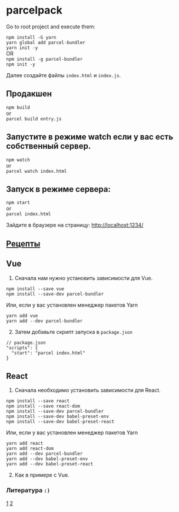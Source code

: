 # parcelpack
Go to root project and execute them:

`npm install -G yarn`  
`yarn global add parcel-bundler`  
`yarn init -y`  
OR  
`npm install -g parcel-bundler`  
`npm init -y`  

Далее создайте файлы `index.html` и `index.js`.

## Продакшен
`npm build`  
 or  
`parcel build entry.js`

## Запустите в режиме watch если у вас есть собственный сервер.
`npm watch`  
or  
`parcel watch index.html`

## Запуск в режиме сервера:
`npm start`  
or  
`parcel index.html`

Зайдите в браузере на страницу: [http://localhost:1234/](http://localhost:1234/)


## [Рецепты](https://ru.parceljs.org/recipes.html)

## Vue

1. Сначала нам нужно установить зависимости для Vue.

`npm install --save vue`  
`npm install --save-dev parcel-bundler`  

Или, если у вас установлен менеджер пакетов Yarn

`yarn add vue`  
`yarn add --dev parcel-bundler`  

2. Затем добавьте скрипт запуска в `package.json`

`// package.json`  
`"scripts": {`  
`  "start": "parcel index.html"`  
`}`  

## React

1. Сначала необходимо установить зависимости для React.

`npm install --save react`  
`npm install --save react-dom`  
`npm install --save-dev parcel-bundler`  
`npm install --save-dev babel-preset-env`  
`npm install --save-dev babel-preset-react`  

Или, если у вас установлен менеджер пакетов Yarn

`yarn add react`  
`yarn add react-dom`  
`yarn add --dev parcel-bundler`  
`yarn add --dev babel-preset-env`  
`yarn add --dev babel-preset-react`  

2. Как в примере с Vue.

### Литература `:)`

[1](https://ru.parceljs.org/getting_started.html)
[2](https://jonathanmh.com/using-vue-js-with-parcel-js-tutorial/?unapproved=656572&moderation-hash=f8050d6c158a440bbd6a7c929c428520#comment-656572)
